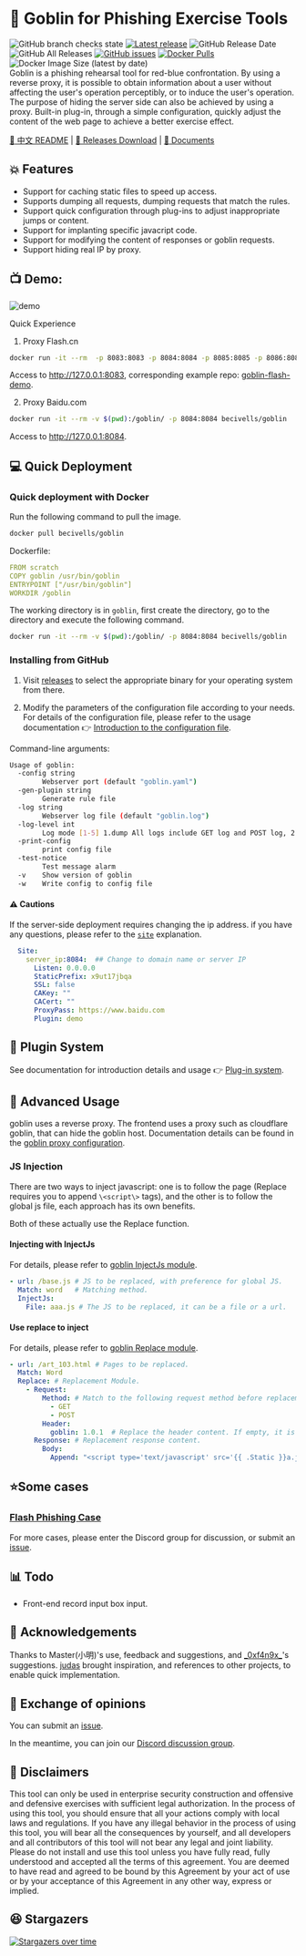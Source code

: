 # :fishing_pole_and_fish: Goblin for Phishing Exercise Tools

![GitHub branch checks state](https://img.shields.io/github/checks-status/xiecat/goblin/master) [![Latest release](https://img.shields.io/github/v/release/xiecat/goblin)](https://github.com/becivells/iconhash/releases/latest) ![GitHub Release Date](https://img.shields.io/github/release-date/xiecat/goblin) ![GitHub All Releases](https://img.shields.io/github/downloads/xiecat/goblin/total) [![GitHub issues](https://img.shields.io/github/issues/xiecat/goblin)](https://github.com/xiecat/goblin/issues) [![Docker Pulls](https://img.shields.io/docker/pulls/becivells/goblin)](https://hub.docker.com/r/becivells/goblin) ![Docker Image Size (latest by date)](https://img.shields.io/docker/image-size/becivells/goblin)       
Goblin is a phishing rehearsal tool for red-blue confrontation. By using a reverse proxy, it is possible to obtain information about a user without affecting the user's operation perceptibly, or to induce the user's operation. The purpose of hiding the server side can also be achieved by using a proxy. Built-in plug-in, through a simple configuration, quickly adjust the content of the web page to achieve a better exercise effect.

[:ledger: 中文 README](https://github.com/xiecat/goblin/blob/master/README.md)   |   [:pushpin: Releases Download](https://github.com/xiecat/goblin/releases)    |   [:book: Documents](https://goblin.xiecat.fun/)

## :collision: ​Features

* Support for caching static files to speed up access.
* Supports dumping all requests, dumping requests that match the rules.
* Support quick configuration through plug-ins to adjust inappropriate jumps or content.
* Support for implanting specific javacript code.
* Support for modifying the content of responses or goblin requests.
* Support hiding real IP by proxy.

## :tv: Demo:

![demo](https://raw.githubusercontent.com/xiecat/goblin/master/Demo.gif)

Quick Experience

1. Proxy Flash.cn

```bash
docker run -it --rm  -p 8083:8083 -p 8084:8084 -p 8085:8085 -p 8086:8086  becivells/goblin-demo-flash
```

Access to <http://127.0.0.1:8083>, corresponding example repo: [goblin-flash-demo](https://github.com/xiecat/goblin-demo/tree/master/goblin-demo-flash).

2. Proxy Baidu.com

```bash
docker run -it --rm -v $(pwd):/goblin/ -p 8084:8084 becivells/goblin
```

Access to <http://127.0.0.1:8084>.

## :computer: ​Quick Deployment

### Quick deployment with Docker

Run the following command to pull the image.

```bash
docker pull becivells/goblin
```

Dockerfile:

```yaml
FROM scratch
COPY goblin /usr/bin/goblin
ENTRYPOINT ["/usr/bin/goblin"]
WORKDIR /goblin
```

The working directory is in `goblin`, first create the directory, go to the directory and execute the following command.

```bash
docker run -it --rm -v $(pwd):/goblin/ -p 8084:8084 becivells/goblin
```

### Installing from GitHub

1. Visit [releases](https://github.com/xiecat/goblin/releases) to select the appropriate binary for your operating system from there.

2. Modify the parameters of the configuration file according to your needs. For details of the configuration file, please refer to the usage documentation 👉 [Introduction to the configuration file](https://goblin.xiecat.fun/config/).

Command-line arguments:

```bash
Usage of goblin:
  -config string
        Webserver port (default "goblin.yaml")
  -gen-plugin string
        Generate rule file
  -log string
        Webserver log file (default "goblin.log")
  -log-level int
        Log mode [1-5] 1.dump All logs include GET log and POST log, 2. Record POST log, 3. Record dump log in rules, 4. Record error log, and 5. Record exception exit log (default 2)
  -print-config
        print config file
  -test-notice
        Test message alarm
  -v    Show version of goblin
  -w    Write config to config file
```

#### ⚠️ Cautions

If the server-side deployment requires changing the ip address. if you have any questions, please refer to the [`site`](https://goblin.xiecat.fun/config/site.html) explanation.

```yaml
  Site:
    server_ip:8084:  ## Change to domain name or server IP
      Listen: 0.0.0.0
      StaticPrefix: x9ut17jbqa
      SSL: false
      CAKey: ""
      CACert: ""
      ProxyPass: https://www.baidu.com
      Plugin: demo
```

## :triangular_ruler: Plugin System

See documentation for introduction details and usage 👉 [Plug-in system](https://goblin.xiecat.fun/plugin/).

## :battery: Advanced Usage

goblin uses a reverse proxy. The frontend uses a proxy such as cloudflare goblin, that can hide the goblin host. Documentation details can be found in the [goblin proxy configuration](https://goblin.xiecat.fun/guide/proxy.html).

### JS Injection

There are two ways to inject javascript: one is to follow the page (Replace requires you to append `\<script\>` tags), and the other is to follow the global js file, each approach has its own benefits.

Both of these actually use the Replace function.

#### Injecting with InjectJs

For details, please refer to [goblin InjectJs module](https://goblin.xiecat.fun/plugin/injectjs.html).

```yaml
- url: /base.js # JS to be replaced, with preference for global JS.
  Match: word   # Matching method.
  InjectJs:
    File: aaa.js # The JS to be replaced, it can be a file or a url.
```

#### Use replace to inject

For details, please refer to [goblin Replace module](https://goblin.xiecat.fun/plugin/replace.html).

```yaml
- url: /art_103.html # Pages to be replaced.
  Match: Word
  Replace: # Replacement Module.
    - Request:
        Method: # Match to the following request method before replacement.
          - GET
          - POST
        Header:
          goblin: 1.0.1  # Replace the header content. If empty, it is deleted.
      Response: # Replacement response content.
        Body:
          Append: "<script type='text/javascript' src='{{ .Static }}a.js'></script>" # Append string.
```

## :star: ​Some cases

### [Flash Phishing Case](https://goblin.xiecat.fun/example/flash.html)

For more cases, please enter the Discord group for discussion, or submit an [issue](https://github.com/xiecat/goblin/issues/new/). 

## :bar_chart: Todo


- Front-end record input box input.

## :pray: Acknowledgements

Thanks to Master(小明)'s use, feedback and suggestions, and [\_0xf4n9x\_](https://github.com/FanqXu)'s suggestions. [judas](https://github.com/JonCooperWorks/judas) brought inspiration, and references to other projects, to enable quick implementation.

## :speech_balloon: Exchange of opinions

You can submit an [issue](https://github.com/xiecat/goblin/issues/new/). 

In the meantime, you can join our [Discord discussion group](https://discord.gg/BXrSruuU).

## :loudspeaker: Disclaimers

This tool can only be used in enterprise security construction and offensive and defensive exercises with sufficient legal authorization. In the process of using this tool, you should ensure that all your actions comply with local laws and regulations. If you have any illegal behavior in the process of using this tool, you will bear all the consequences by yourself, and all developers and all contributors of this tool will not bear any legal and joint liability. Please do not install and use this tool unless you have fully read, fully understood and accepted all the terms of this agreement. You are deemed to have read and agreed to be bound by this Agreement by your act of use or by your acceptance of this Agreement in any other way, express or implied.

## :laughing: Stargazers

[![Stargazers over time](https://starchart.cc/xiecat/goblin.svg)](https://starchart.cc/xiecat/goblin)

